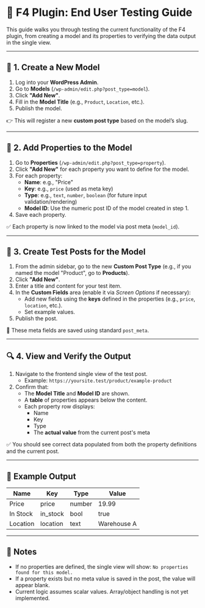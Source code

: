 # 🧪 F4 Plugin: End User Testing Guide

This guide walks you through testing the current functionality of the F4 plugin, from creating a model and its properties to verifying the data output in the single view.

---

## 🧱 1. Create a New Model

1. Log into your **WordPress Admin**.
2. Go to **Models** (`/wp-admin/edit.php?post_type=model`).
3. Click **"Add New"**.
4. Fill in the **Model Title** (e.g., `Product`, `Location`, etc.).
5. Publish the model.

👉 This will register a new **custom post type** based on the model’s slug.

---

## 🧩 2. Add Properties to the Model

1. Go to **Properties** (`/wp-admin/edit.php?post_type=property`).
2. Click **"Add New"** for each property you want to define for the model.
3. For each property:
   - **Name**: e.g., "Price"
   - **Key**: e.g., `price` (used as meta key)
   - **Type**: e.g., `text`, `number`, `boolean` (for future input validation/rendering)
   - **Model ID**: Use the numeric post ID of the model created in step 1.
4. Save each property.

✅ Each property is now linked to the model via post meta (`model_id`).

---

## 📝 3. Create Test Posts for the Model

1. From the admin sidebar, go to the new **Custom Post Type** (e.g., if you named the model "Product", go to **Products**).
2. Click **"Add New"**.
3. Enter a title and content for your test item.
4. In the **Custom Fields** area (enable it via *Screen Options* if necessary):
   - Add new fields using the **keys** defined in the properties (e.g., `price`, `location`, etc.).
   - Set example values.
5. Publish the post.

📌 These meta fields are saved using standard `post_meta`.

---

## 🔍 4. View and Verify the Output

1. Navigate to the frontend single view of the test post.
   - Example: `https://yoursite.test/product/example-product`
2. Confirm that:
   - The **Model Title** and **Model ID** are shown.
   - A **table** of properties appears below the content.
   - Each property row displays:
     - Name
     - Key
     - Type
     - The **actual value** from the current post's meta

✅ You should see correct data populated from both the property definitions and the current post.

---

## 🧼 Example Output

| Name      | Key      | Type   | Value        |
|-----------|----------|--------|--------------|
| Price     | price    | number | 19.99        |
| In Stock  | in_stock | bool   | true         |
| Location  | location | text   | Warehouse A  |

---

## 🚧 Notes

- If no properties are defined, the single view will show: `No properties found for this model.`
- If a property exists but no meta value is saved in the post, the value will appear blank.
- Current logic assumes scalar values. Array/object handling is not yet implemented.
